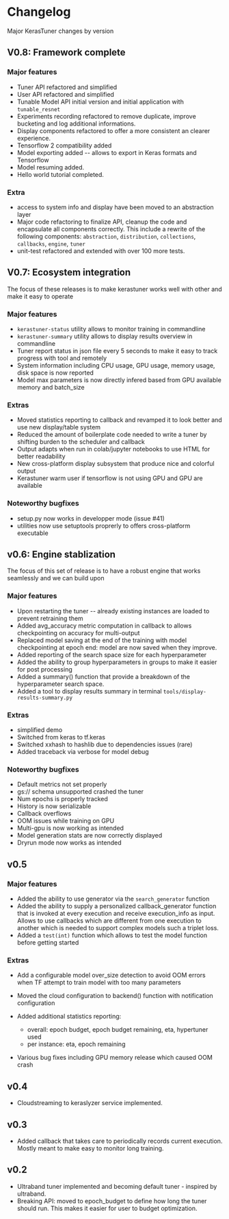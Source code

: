 # Changelog

Major KerasTuner changes by version

## V0.8: Framework complete

### Major features

- Tuner API refactored and simplified
- User API refactored and simplified
- Tunable Model API initial version and initial application with `tunable_resnet`
- Experiments recording refactored to remove duplicate, improve bucketing and
log additional informations.
- Display components refactored to offer a more consistent an clearer experience.
- Tensorflow 2 compatibility added
- Model exporting added -- allows to export in Keras formats and Tensorflow
- Model resuming added.
- Hello world tutorial completed.

### Extra

- access to system info and display have been moved to an abstraction layer
- Major code refactoring to finalize API, cleanup the code and encapsulate all
components correctly. This include a rewrite of the following components:
`abstraction`, `distribution`, `collections`, `callbacks`, `engine`, `tuner`
- unit-test refactored and extended with over 100 more tests.


## V0.7: Ecosystem integration

The focus of these releases is to make kerastuner works well with other and make it easy to operate

### Major features

- `kerastuner-status` utility allows to monitor training in commandline
- `kerastuner-summary` utility allows to display results overview in commandline
- Tuner report status in json file every 5 seconds to make it easy to track progress with tool and remotely
- System information including CPU usage, GPU usage, memory usage, disk space is now reported
- Model max parameters is now directly infered based from GPU available memory and batch_size

### Extras

- Moved statistics reporting to callback and revamped it to look better and use new display/table system
- Reduced the amount of boilerplate code needed to write a tuner by shifting burden to the scheduler and callback
- Output adapts when run in colab/jupyter notebooks to use HTML for better readability
- New cross-platform display subsystem that produce nice and colorful output
- Kerastuner warm  user if tensorflow is not using GPU and GPU are available

### Noteworthy bugfixes

- setup.py now works in developper mode (issue #41)
- utilities now use setuptools proprerly to offers cross-platform executable

## v0.6: Engine stablization

The focus of this set of release is to have a robust engine that works seamlessly and we can build upon

### Major features

- Upon restarting the tuner -- already existing instances are loaded to prevent retraining them
- Added avg_accuracy metric computation in callback to allows checkpointing on accuracy for multi-output
- Replaced model saving at the end of the training with model checkpointing at epoch end: model are now saved when they improve.
- Added reporting of the search space size for each hyperparameter
- Added the ability to group hyperparameters in groups to make it easier for post processing
- Added a summary() function that provide a breakdown of the hyperparameter search space.
- Added a tool to display results summary in terminal `tools/display-results-summary.py`

### Extras

- simplified demo
- Switched from keras to tf.keras
- Switched xxhash to hashlib due to dependencies issues (rare)
- Added traceback via verbose for model debug

### Noteworthy bugfixes

- Default metrics not set properly
- gs:// schema unsupported crashed the tuner
- Num epochs is properly tracked
- History is now serializable
- Callback overflows
- OOM issues while training on GPU
- Multi-gpu is now working as intended
- Model generation stats are now correctly displayed
- Dryrun mode now works as intended

## v0.5

### Major features

- Added the ability to use generator via the `search_generator` function
- Added the ability to supply a personalized callback_generator function that is invoked at every execution and receive execution_info as input. Allows to use callbacks which are different from one execution to another which is needed to support complex models such a triplet loss.
- Added a `test(int)` function which allows to test the model function before getting started

### Extras

- Add a configurable model over_size detection to avoid OOM errors when TF attempt to train model with too many parameters
- Moved the cloud configuration to backend() function with notification configuration
- Added additional statistics reporting:

  - overall: epoch budget, epoch budget remaining, eta, hypertuner used
  - per instance: eta, epoch remaining

- Various bug fixes including GPU memory release which caused OOM crash

## v0.4

- Cloudstreaming to keraslyzer service implemented.

## v0.3

- Added callback that takes care to periodically records current execution. Mostly meant to make easy to monitor long training.

## v0.2

- Ultraband tuner implemented and becoming default tuner - inspired by ultraband.
- Breaking API: moved to epoch_budget to define how long the tuner should run. This makes it easier for user to budget optimization.
